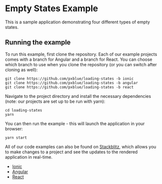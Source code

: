 # Empty States Example


This is a sample application demonstrating four different types of empty states.

## Running the example
To run this example, first clone the repository. Each of our example projects comes with a branch for Angular and a branch for React. You can choose which branch to use when you clone the repository (or you can switch after cloning as well):

```
git clone https://github.com/pxblue/loading-states -b ionic
git clone https://github.com/pxblue/loading-states -b angular
git clone https://github.com/pxblue/loading-states -b react
```

Navigate to the project directory and install the necessary dependencies (note: our projects are set up to be run with yarn):

```
cd loading-states
yarn
```

You can then run the example - this will launch the application in your browser:
```
yarn start
```

All of our code examples can also be found on [Stackblitz](http://www.stackblitz.com/@px-blue), which allows you to make changes to a project and see the updates to the rendered application in real-time.
- [Ionic](https://stackblitz.com/edit/pxblue-loading-states-ionic)
- [Angular](https://stackblitz.com/edit/pxblue-loading-states-angular)
- [React](https://stackblitz.com/edit/pxblue-loading-states-react)
